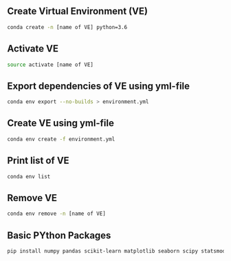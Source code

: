 ## **Create Virtual Environment (VE)**
```bash
conda create -n [name of VE] python=3.6
```

## Activate VE
```bash
source activate [name of VE]
```

## **Export dependencies of VE using yml-file**
```bash
conda env export --no-builds > environment.yml
```

## **Create VE using yml-file**
```bash
conda env create -f environment.yml
```

## **Print list of VE**
```bash
conda env list
```

## **Remove VE**
```bash
conda env remove -n [name of VE]
```

## **Basic PYthon Packages**
```bash
pip install numpy pandas scikit-learn matplotlib seaborn scipy statsmodels
```

